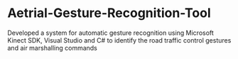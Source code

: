 # Aetrial-Gesture-Recognition-Tool
Developed a system for automatic gesture recognition using Microsoft Kinect SDK, Visual Studio and C# to identify the road traffic control gestures and air marshalling commands
